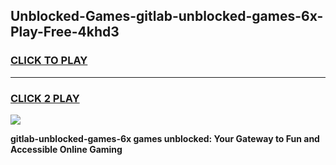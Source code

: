 
## Unblocked-Games-gitlab-unblocked-games-6x-Play-Free-4khd3
<h3>
<a href="https://premium76.site?title=gitlab-unblocked-games-6x&ref=19M">CLICK TO PLAY</a></h3>
<hr>

<h3>
<a href="https://premium76.site?title=gitlab-unblocked-games-6x&ref=19M">CLICK 2 PLAY</a>
  
</h3>

<a href="https://premium76.site?title=gitlab-unblocked-games-6x&ref=19M"><img src="https://clearcache.store/games.png"></a>


**gitlab-unblocked-games-6x games unblocked: Your Gateway to Fun and Accessible Online Gaming**
